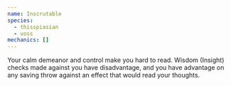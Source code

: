 ```yaml
---
name: Inscrutable
species:
  - thisspiasian
  - voss
mechanics: []
---
```

Your calm demeanor and control make you hard to read. Wisdom (Insight) checks made against you have disadvantage, and you have advantage on any saving throw against an effect that would read your thoughts.
